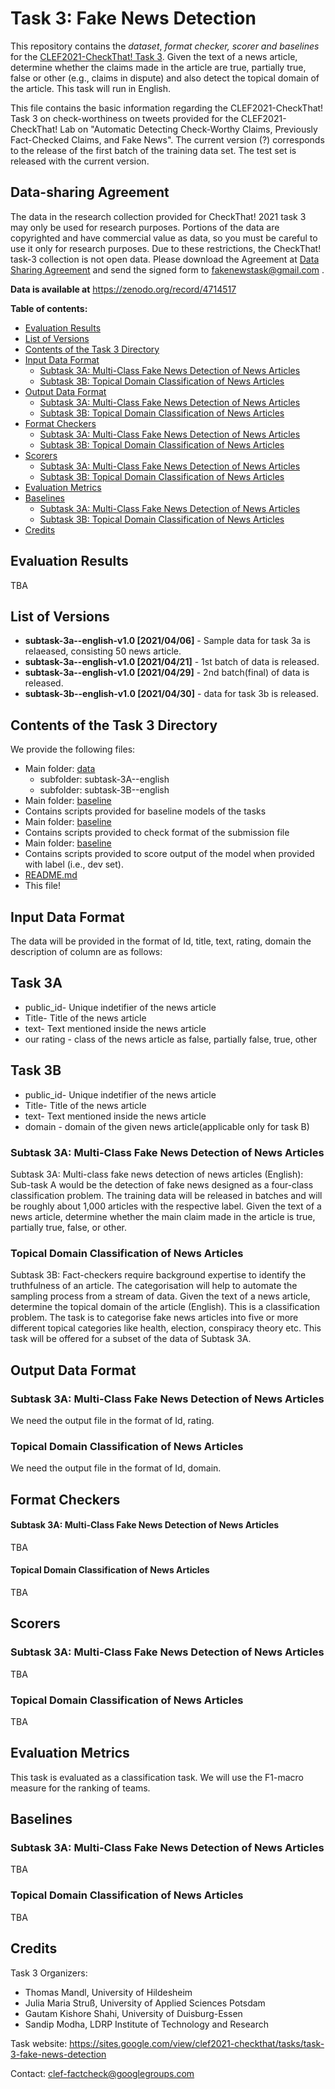 # Task 3: Fake News Detection

This repository contains the _dataset_, _format checker, scorer and baselines_ for the [CLEF2021-CheckThat! Task 3](https://sites.google.com/view/clef2021-checkthat/tasks/task-3-fake-news-detection). 
Given the text of a news article, determine whether the claims made in the article are true, partially true, false or other (e.g., claims in dispute) and also detect the topical domain of the article. This task will run in English.

This file contains the basic information regarding the CLEF2021-CheckThat! Task 3
on check-worthiness on tweets provided for the CLEF2021-CheckThat! Lab
on "Automatic Detecting Check-Worthy Claims, Previously Fact-Checked Claims, and Fake News".
The current version (?) corresponds to the release of the first batch of the training data set. 
The test set is released with the current version.

## Data-sharing Agreement 

The data in the research collection provided for CheckThat! 2021 task 3 may only be used for research purposes. Portions of the data are copyrighted and have commercial value as data, so you must be careful to use it only for research purposes. Due to these restrictions, the CheckThat! task-3 collection is not open data. Please download the Agreement at <a href="https://gitlab.com/checkthat_lab/clef2021-checkthat-lab/-/blob/master/task3/checkthat2021_task3_datasharingagreement.pdf"> Data Sharing Agreement</a> and send the signed form to fakenewstask@gmail.com .

**Data is available at**
 https://zenodo.org/record/4714517


__Table of contents:__
- [Evaluation Results](#evaluation-results)
- [List of Versions](#list-of-versions)
- [Contents of the Task 3 Directory](#contents-of-the-repository)
- [Input Data Format](#input-data-format)
	- [Subtask 3A: Multi-Class Fake News Detection of News Articles](#Subtask-3A-Multi-Class-Fake-News-Detection-of-News-Articles)
	- [Subtask 3B: Topical Domain Classification of News Articles](#Subtask-3B-Topical-Domain-Classification-of-News-Articles)
- [Output Data Format](#output-data-format)
	- [Subtask 3A: Multi-Class Fake News Detection of News Articles](#Subtask-3A-Multi-Class-Fake-News-Detection-of-News-Articles-1)
	- [Subtask 3B: Topical Domain Classification of News Articles](#Subtask-3B-Topical-Domain-Classification-of-News-Articles-1)
- [Format Checkers](#format-checkers)
	- [Subtask 3A: Multi-Class Fake News Detection of News Articles](#Subtask-3A-Multi-Class-Fake-News-Detection-of-News-Articles-2)
	- [Subtask 3B: Topical Domain Classification of News Articles](#Subtask-3B-Topical-Domain-Classification-of-News-Articles-2)
- [Scorers](#scorers)
	- [Subtask 3A: Multi-Class Fake News Detection of News Articles](#Subtask-3A-Multi-Class-Fake-News-Detection-of-News-Articles-3)
	- [Subtask 3B: Topical Domain Classification of News Articles](#Subtask-3B-Topical-Domain-Classification-of-News-Articles-3)
- [Evaluation Metrics](#evaluation-metrics)
- [Baselines](#baselines)
	- [Subtask 3A: Multi-Class Fake News Detection of News Articles](#Subtask-3A-Multi-Class-Fake-News-Detection-of-News-Articles-4)
	- [Subtask 3B: Topical Domain Classification of News Articles](#Subtask-3B-Topical-Domain-Classification-of-News-Articles-4)
- [Credits](#credits)

## Evaluation Results

TBA

## List of Versions

- **subtask-3a--english-v1.0 [2021/04/06]** - Sample data for task 3a is relaeased, consisting 50 news article.
- **subtask-3a--english-v1.0 [2021/04/21]** - 1st batch of data is released.
- **subtask-3a--english-v1.0 [2021/04/29]** - 2nd batch(final) of data is released.
- **subtask-3b--english-v1.0 [2021/04/30]** - data for task 3b is released.

## Contents of the Task 3 Directory
We provide the following files:

- Main folder: [data](./data)
  - subfolder: subtask-3A--english
  - subfolder: subtask-3B--english
- Main folder: [baseline](./baseline)<br/>
- 	Contains scripts provided for baseline models of the tasks
- Main folder: [baseline](./format_checker)<br/>
- 	Contains scripts provided to check format of the submission file
- Main folder: [baseline](./scorer)<br/>
- 	Contains scripts provided to score output of the model when provided with label (i.e., dev set).
- [README.md](./README.md) <br/>
- 	This file!



## Input Data Format

The data will be provided in the format of Id, title, text, rating, domain the description of column are as follows:

## Task 3A
- public_id- Unique indetifier of the news article
- Title- Title of the news article
- text- Text mentioned inside the news article
- our rating - class of the news article as false, partially false, true, other

## Task 3B
- public_id- Unique indetifier of the news article
- Title- Title of the news article
- text- Text mentioned inside the news article
- domain - domain of the given news article(applicable only for task B)

### Subtask 3A: Multi-Class Fake News Detection of News Articles

Subtask 3A: Multi-class fake news detection of news articles (English): Sub-task A would be the detection of fake news designed as a four-class classification problem. The training data will be released in batches and will be roughly about 1,000 articles with the respective label. Given the text of a news article, determine whether the main claim made in the article is true, partially true, false, or other. 

### Topical Domain Classification of News Articles

Subtask 3B: Fact-checkers require background expertise to identify the truthfulness of an article. The categorisation will help to automate the sampling process from a stream of data. Given the text of a news article, determine the topical domain of the article (English). This is a classification problem. The task is to categorise fake news articles into five or more different topical categories like health, election, conspiracy theory etc. This task will be offered for a subset of the data of Subtask 3A.

## Output Data Format

### Subtask 3A: Multi-Class Fake News Detection of News Articles

We need the output file in the format of Id, rating.

### Topical Domain Classification of News Articles

We need the output file in the format of Id, domain.


## Format Checkers

#### Subtask 3A: Multi-Class Fake News Detection of News Articles

TBA

#### Topical Domain Classification of News Articles

TBA

## Scorers

### Subtask 3A: Multi-Class Fake News Detection of News Articles

TBA

### Topical Domain Classification of News Articles

TBA

## Evaluation Metrics
This task is evaluated as a classification task. We will use the F1-macro measure for the ranking of teams.


## Baselines

### Subtask 3A: Multi-Class Fake News Detection of News Articles

TBA

### Topical Domain Classification of News Articles

TBA


## Credits

Task 3 Organizers: 

- Thomas Mandl, University of Hildesheim
- Julia Maria Struß, University of Applied Sciences Potsdam
- Gautam Kishore Shahi, University of Duisburg-Essen
- Sandip Modha, LDRP Institute of Technology and Research

Task website: https://sites.google.com/view/clef2021-checkthat/tasks/task-3-fake-news-detection

Contact:   clef-factcheck@googlegroups.com
